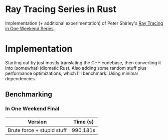 # Ray Tracing Series in Rust

Implementation (+ additional experimentation) of Peter Shirley's [Ray Tracing in One Weekend Series](https://raytracing.github.io/).

# Implementation

Starting out by just mostly translating the C++ codebase, then converting it into (somewhat) idiomatic Rust.
Also adding some random stuff plus performance optimizations, which I'll benchmark.
Using minimal dependencies.

## Benchmarking
### In One Weekend Final

| Version                    | Time (s) |
|----------------------------|----------|
| Brute force + stupid stuff | 990.181s |


